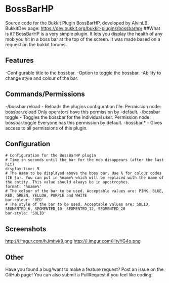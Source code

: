 # BossBarHP
Source code for the Bukkit Plugin BossBarHP, developed by AlvinLB. BukkitDev page:
https://dev.bukkit.org/bukkit-plugins/bossbarhp/
##What is it?
BossBarHP is a very simple plugin. It lets you display the health of any mob you hit in a boss bar at the top of the screen. It was made based on a request on the bukkit forums.

## Features
-Configurable title to the bossbar.
-Option to toggle the bossbar.
-Ability to change style and colour of the bar.
## Commands/Permissions
-/bossbar reload - Reloads the plugins configuration file. Permission node: bossbar.reload Only operators have this permission by -default.
-/bossbar toggle - Toggles the bossbar for the individual user. Permission node: bossbar.toggle Everyone has this permission by default.
-bossbar.* - Gives access to all permissions of this plugin.
## Configuration
```
# Configuration for the BossBarHP plugin
# Time in seconds until the bar for the mob disappears (after the last hit)
display-time: 5
# The name to be displayed above the boss bar. Use § for colour codes (IE §a). You can put in %name% which will be replaced with the name of the entity. This value should always be in apostrophes.
format: '%name%'
# The colour of the bar to be used. Acceptable values are: PINK, BLUE, RED, GREEN, YELLOW, PURPLE and WHITE
bar-colour: 'RED'
# The style of the bar to be used. Acceptable values are: SOLID, SEGMENTED_6, SEGMENTED_10, SEGMENTED_12, SEGMENTED_20
bar-style: 'SOLID'
```
## Screenshots
http://i.imgur.com/hJmhvk9.png http://i.imgur.com/HtvYG4o.png

## Other
Have you found a bug/want to make a feature request? Post an issue on the GitHub page! You can also submit a PullRequest if you feel like coding!
